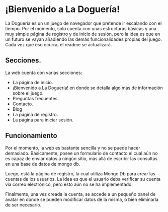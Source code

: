 # ¡Bienvenido a La Doguería!

La Doguería es un un juego de navegador que pretende ir escalando con el tiempo. Por el momento, solo cuenta con unas estructuras básicas y una muy simple página de registro y de inicio de sesión, pero la idea es que en un futuro se vayan añadiendo las demás funcionalidades propias del juego. Cada vez que eso ocurra, el readme se actualizará.

## Secciones.

La web cuenta con varias secciones: 

- La página de inicio.
- ¡Bienvenido a La Doguería! en donde se detalla algo más de información sobre el juego.
- Preguntas frecuentes.
- Contacto.
- Blog
- La página de registro.
- La página para iniciar sesión.

## Funcionamiento

Por el momento, la web es bastante sencilla y no se puede hacer demasiado. Básicamente, posee un formulario de contacto el cual aún no es capaz de enviar datos a ningún sitio, más allá de escribir las consultas en una base de datos de mongo db.

Luego, está la página de registro, la cual utiliza Mongo Db para crear las cuentas de los usuarios. La idea es que el usuario deba verificar su cuenta vía correo electrónico, pero esto aún no se ha implementado.

Finalmente, una vez creada la cuenta, se accede a un pequeño panel de avatar en donde se pueden modificar datos de la misma, o bien eliminarla de ser necesario.